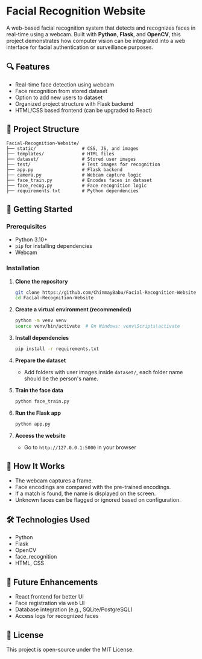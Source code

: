 
# Facial Recognition Website

A web-based facial recognition system that detects and recognizes faces in real-time using a webcam. Built with **Python**, **Flask**, and **OpenCV**, this project demonstrates how computer vision can be integrated into a web interface for facial authentication or surveillance purposes.

## 🔍 Features

- Real-time face detection using webcam
- Face recognition from stored dataset
- Option to add new users to dataset
- Organized project structure with Flask backend
- HTML/CSS based frontend (can be upgraded to React)

## 📂 Project Structure

```
Facial-Recognition-Website/
├── static/                 # CSS, JS, and images
├── templates/              # HTML files
├── dataset/                # Stored user images
├── test/                   # Test images for recognition
├── app.py                  # Flask backend
├── camera.py               # Webcam capture logic
├── face_train.py           # Encodes faces in dataset
├── face_recog.py           # Face recognition logic
├── requirements.txt        # Python dependencies
```

## 🚀 Getting Started

### Prerequisites

- Python 3.10+
- `pip` for installing dependencies
- Webcam

### Installation

1. **Clone the repository**
   ```bash
   git clone https://github.com/ChinmayBabu/Facial-Recognition-Website.git
   cd Facial-Recognition-Website
   ```

2. **Create a virtual environment (recommended)**
   ```bash
   python -m venv venv
   source venv/bin/activate  # On Windows: venv\Scripts\activate
   ```

3. **Install dependencies**
   ```bash
   pip install -r requirements.txt
   ```

4. **Prepare the dataset**
   - Add folders with user images inside `dataset/`, each folder name should be the person's name.

5. **Train the face data**
   ```bash
   python face_train.py
   ```

6. **Run the Flask app**
   ```bash
   python app.py
   ```

7. **Access the website**
   - Go to `http://127.0.0.1:5000` in your browser

## 📸 How It Works

- The webcam captures a frame.
- Face encodings are compared with the pre-trained encodings.
- If a match is found, the name is displayed on the screen.
- Unknown faces can be flagged or ignored based on configuration.

## 🛠️ Technologies Used

- Python
- Flask
- OpenCV
- face_recognition
- HTML, CSS

## 🧠 Future Enhancements

- React frontend for better UI
- Face registration via web UI
- Database integration (e.g., SQLite/PostgreSQL)
- Access logs for recognized faces

## 📝 License

This project is open-source under the MIT License.
